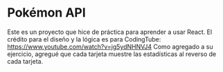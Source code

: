 # Pokémon API

Este es un proyecto que hice de práctica para aprender a usar React.
El crédito para el diseño y la lógica es para CodingTube: https://www.youtube.com/watch?v=jg5ydNHNVJ4
Como agregado a su ejercicio, agregué que cada tarjeta muestre las estadísticas al reverso de cada tarjeta.

